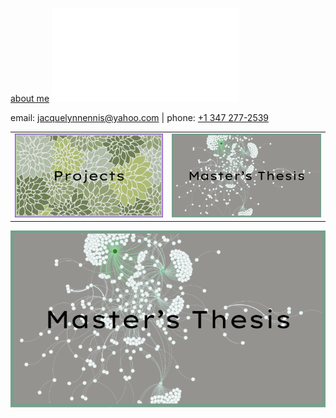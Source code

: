 [about me](about_me.md)
![thesis_button.png](Masters_Thesis/Thesis_page.md)

<p>email: <a href="mailto:jacquelynnennis@yahoo.com">jacquelynnennis@yahoo.com</a> | phone: <a href="tel:+13472772539">+1 347 277-2539</a></p>

<table>
  <tr>
    <td><a href="Masters_Thesis"><img src="projects_button.png" alt="Projects Button"></a></td>
    <td><a href="thesis_writeup.md"><img src="thesis_button.png" alt="Thesis Button"></a></td>
  </tr>
</table>


[![FLipkart](thesis_button.png)](thesis_write_up)

